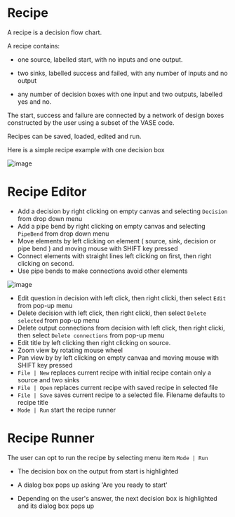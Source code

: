 # Recipe
A recipe is a decision flow chart.

A recipe contains:

 -  one source, labelled start, with no inputs and one output.

 - two sinks, labelled success and failed, with any number of inputs and no output

- any number of decision boxes with one input and two outputs, labelled yes and no.

The start, success and failure are connected by a network of design boxes  constructed by the user using a subset of the VASE code.

Recipes can be saved, loaded, edited and run.

Here is a simple recipe example with one decision box

![image](https://github.com/user-attachments/assets/f6ddbe9a-aaef-49c1-9fd6-c142706b616a)

# Recipe Editor

* Add a decision by right clicking on empty canvas and selecting `Decision` from drop down menu
* Add a pipe bend by right clicking on empty canvas and selecting `PipeBend` from drop down menu
* Move elements by left clicking on element ( source, sink, decision or pipe bend ) and moving mouse with SHIFT key pressed
* Connect elements with straight lines left clicking on first, then right clicking on second.
* Use pipe bends to make connections avoid other elements

![image](https://github.com/user-attachments/assets/57b71454-fc88-4326-8ccb-3f734d87feac)

* Edit question in decision with left click, then right clicki, then select `Edit` from pop-up menu
* Delete decision with left click, then right clicki, then select `Delete selected` from pop-up menu
* Delete output connections from decision  with left click, then right clicki, then select `Delete connections` from pop-up menu
* Edit title by left clicking then right clicking on source.
* Zoom view by rotating mouse wheel
* Pan view by by left clicking on empty canvaa and moving mouse with SHIFT key pressed
* `File | New` replaces current recipe with initial recipe contain only a source and two sinks
* `File | Open` replaces current recipe with saved recipe in selected file
* `File | Save` saves current recipe to a selected file.  Filename defaults to recipe title
* `Mode | Run` start the recipe runner

# Recipe Runner

The user can opt to run the recipe by selecting menu item `Mode | Run`

- The decision box on the output from start is highlighted

- A dialog box pops up asking 'Are you ready to start'

- Depending on the user's answer, the next decision box is highlighted and its dialog box pops up


